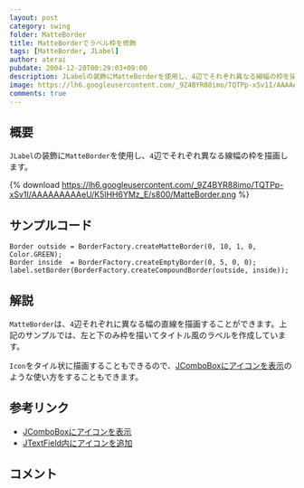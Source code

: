 ```yaml
---
layout: post
category: swing
folder: MatteBorder
title: MatteBorderでラベル枠を修飾
tags: [MatteBorder, JLabel]
author: aterai
pubdate: 2004-12-20T00:29:03+09:00
description: JLabelの装飾にMatteBorderを使用し、4辺でそれぞれ異なる線幅の枠を描画します。
image: https://lh6.googleusercontent.com/_9Z4BYR88imo/TQTPp-xSv1I/AAAAAAAAAeU/K5lHH6YMz_E/s800/MatteBorder.png
comments: true
---
```

## 概要
`JLabel`の装飾に`MatteBorder`を使用し、`4`辺でそれぞれ異なる線幅の枠を描画します。

{% download https://lh6.googleusercontent.com/_9Z4BYR88imo/TQTPp-xSv1I/AAAAAAAAAeU/K5lHH6YMz_E/s800/MatteBorder.png %}

## サンプルコード
<pre class="prettyprint"><code>Border outside = BorderFactory.createMatteBorder(0, 10, 1, 0, Color.GREEN);
Border inside  = BorderFactory.createEmptyBorder(0, 5, 0, 0);
label.setBorder(BorderFactory.createCompoundBorder(outside, inside));
</code></pre>

## 解説
`MatteBorder`は、`4`辺それぞれに異なる幅の直線を描画することができます。上記のサンプルでは、左と下のみ枠を描いてタイトル風のラベルを作成しています。

`Icon`をタイル状に描画することもできるので、[JComboBoxにアイコンを表示](http://ateraimemo.com/Swing/IconComboBox.html)のような使い方をすることもできます。

## 参考リンク
- [JComboBoxにアイコンを表示](http://ateraimemo.com/Swing/IconComboBox.html)
- [JTextField内にアイコンを追加](http://ateraimemo.com/Swing/IconTextField.html)

<!-- dummy comment line for breaking list -->

## コメント
